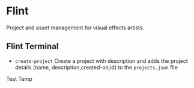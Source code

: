 # Flint

Project and asset management for visual effects artists.

## Flint Terminal

- `create-project` Create a project with description and adds the project details (name, description,created-on,id) to the `projects.json` file

Test Temp